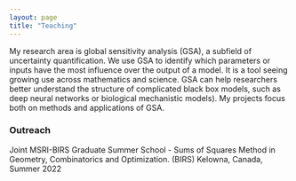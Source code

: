 ```yaml
---
layout: page
title: "Teaching"
---
```

My research area is global sensitivity analysis (GSA), a subfield of uncertainty quantification. We use GSA to identify which parameters or inputs have the most influence over the output of a model. It is a tool seeing growing use across mathematics and science. GSA can help researchers better understand the structure of complicated black box models, such as deep neural networks or biological mechanistic models). My projects focus both on methods and applications of GSA. 


### Outreach

Joint MSRI-BIRS Graduate Summer School - Sums of Squares Method in Geometry, Combinatorics and Optimization. (BIRS) Kelowna, Canada, Summer 2022

